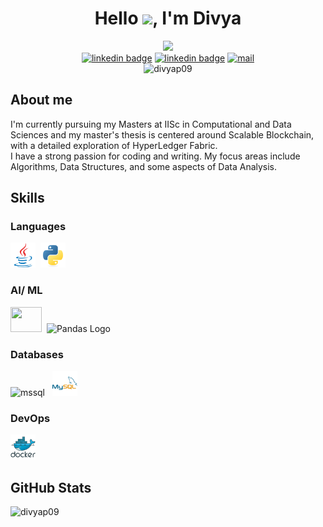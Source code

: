<!--
Here are some ideas to get you started:

- 🔭 I’m currently working on ...
- 🌱 I’m currently learning ...
- 👯 I’m looking to collaborate on ...
- 🤔 I’m looking for help with ...
- 💬 Ask me about ...
- 📫 How to reach me: ...
- 😄 Pronouns: ...
- ⚡ Fun fact: ...
-->
<h1 align="center">
  Hello <img src="https://media.giphy.com/media/hvRJCLFzcasrR4ia7z/giphy.gif" width="30px"/>, I'm Divya
</h1>

<div id="header" align="center">
  <img src="https://i.giphy.com/media/v1.Y2lkPTc5MGI3NjExb25mZ3FqZjI4aHdwM3pqeG1ibTVhcnBxajd4bjdyYmxqazVzOHB0diZlcD12MV9pbnRlcm5hbF9naWZfYnlfaWQmY3Q9Zw/L1R1tvI9svkIWwpVYr/giphy.gif" width="200" />
</div>

<div id="badges" align="center">
  <div>
    <a href="https://www.linkedin.com/in/divya-pulivarthi/" target="_blank"><img src="https://img.shields.io/badge/LinkedIn-0077B5?style=for-the-badge&logo=linkedin&logoColor=white" width="100" alt="linkedin badge" /></a>
    <a href="https://leetcode.com/u/divyap09/" target="_blank"><img src="https://img.shields.io/badge/-LeetCode-FFA116?style=for-the-badge&logo=LeetCode&logoColor=black" width="100" alt="linkedin badge" /></a>
    <a href="mailto:divyapulivarthi09@gmail.com" target="_blank"><img src="https://img.shields.io/badge/Gmail-D14836?style=for-the-badge&logo=gmail&logoColor=white" width="100" alt="mail" height="25"/></a>
  </div>
  
  <div>
    <img src="https://komarev.com/ghpvc/?username=divyap09&label=Profile%20views&color=0e75b6&style=flat" alt="divyap09" />
  </div>
</div>



## About me
<section id="about">
  <p>I'm currently pursuing my Masters at IISc in Computational and Data Sciences and my master's thesis is centered around Scalable Blockchain, with a detailed exploration of HyperLedger Fabric. <br/> I have a strong passion for coding and writing. My focus areas include Algorithms, Data Structures, and some aspects of Data Analysis.</p>
    
</section>

<!-- About section-->

<!--Tools & Techologies -->
<!-- icons from https://github.com/devicons/devicon/tree/master/icons -->
## Skills
### Languages
<section id="lang_tools">

  <div>
    <!--<img src="https://github.com/tandpfun/skill-icons/blob/main/icons/Python-Dark.svg" title="Python" alt="Python" width="40" height="40"/>&nbsp; -->
    <img src="https://raw.githubusercontent.com/devicons/devicon/master/icons/java/java-original.svg" alt="java" width="40" height="40"/>&nbsp;
    <img src="https://raw.githubusercontent.com/devicons/devicon/master/icons/python/python-original.svg" alt="python" width="40" height="40"/>&nbsp;
  </div>
</section>


### AI/ ML
<div>
  <img src="https://raw.githubusercontent.com/numpy/numpy/main/branding/logo/primary/numpylogo.svg" width="50" height="40">&nbsp;
  <img alt="Pandas Logo" src="https://pandas.pydata.org/static/img/pandas.svg" width="50" height="40">&nbsp;
</div>
  <!--<a href="#" target="_blank" rel="noreferrer"><img src="https://raw.githubusercontent.com/devicons/devicon/2ae2a900d2f041da66e950e4d48052658d850630/icons/pandas/pandas-original.svg" alt="pandas" width="40" height="40"/></a>
 <a href="#" target="_blank" rel="noreferrer"><img src="https://www.vectorlogo.zone/logos/pytorch/pytorch-icon.svg" alt="pytorch" width="40" height="40"/></a>
 <a href="https://scikit-learn.org/" target="_blank" rel="noreferrer"> <img src="https://upload.wikimedia.org/wikipedia/commons/0/05/Scikit_learn_logo_small.svg" alt="scikit_learn" width="40" height="40"/></a>
 <a href="#" target="_blank" rel="noreferrer"><img src="https://seaborn.pydata.org/_images/logo-mark-lightbg.svg" alt="seaborn" width="40" height="40"/></a>
 <a href="#" target="_blank" rel="noreferrer"> <img src="https://www.vectorlogo.zone/logos/tensorflow/tensorflow-icon.svg" alt="tensorflow" width="40" height="40"/> </a> </p>
  -->
  
### Databases
<div>
 <img src="https://www.svgrepo.com/show/303229/microsoft-sql-server-logo.svg" alt="mssql" width="40" height="40"/> &nbsp;
 <img src="https://raw.githubusercontent.com/devicons/devicon/master/icons/mysql/mysql-original-wordmark.svg" alt="mysql" width="40" height="40"/> &nbsp;
</div>

### DevOps
<div>
  <img src="https://raw.githubusercontent.com/devicons/devicon/master/icons/docker/docker-original-wordmark.svg" alt="docker" width="40" height="40"/>&nbsp;
</div>






## GitHub Stats
<p><img align="left" src="https://github-readme-stats.vercel.app/api/top-langs?username=divyap09&show_icons=true&locale=en&layout=compact" alt="divyap09" /></p>

